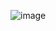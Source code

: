 ![image](https://github.com/patelhir2010/TASK-2/assets/139534069/cd6d833f-6668-4e37-aee0-6bfb20164872)
